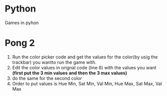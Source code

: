 # Python
Games in pyhon
# Pong 2
1. Run the color picker code and get the values for the color(by usig the trackbar) you wantto run the game with.
2. Edit the color values in orignal code (line 6) with the values you want **(first put the 3 min values and then the 3 max values)**
3. do the same for the second color
4. Order to put values is Hue Min, Sat Min, Val Min, Hue Max, Sat Max, Val Max
